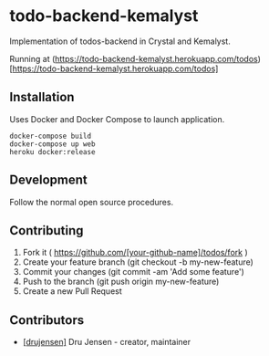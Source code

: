 # todo-backend-kemalyst

Implementation of todos-backend in Crystal and Kemalyst.

Running at (https://todo-backend-kemalyst.herokuapp.com/todos)[https://todo-backend-kemalyst.herokuapp.com/todos]

## Installation

Uses Docker and Docker Compose to launch application.
```
docker-compose build
docker-compose up web
heroku docker:release
```

## Development

Follow the normal open source procedures.

## Contributing

1. Fork it ( https://github.com/[your-github-name]/todos/fork )
2. Create your feature branch (git checkout -b my-new-feature)
3. Commit your changes (git commit -am 'Add some feature')
4. Push to the branch (git push origin my-new-feature)
5. Create a new Pull Request

## Contributors

- [[drujensen]](https://github.com/[drujensen]) Dru Jensen - creator, maintainer
